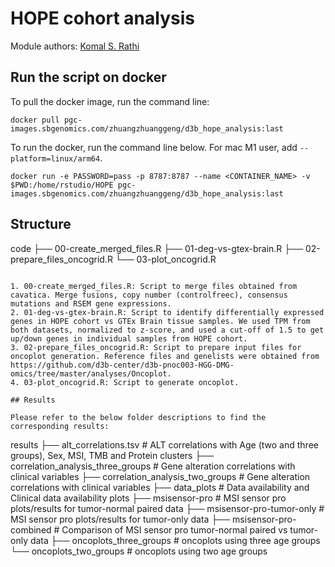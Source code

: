 # HOPE cohort analysis

Module authors: [Komal S. Rathi](https://github.com/komalsrathi/)

## Run the script on docker

To pull the docker image, run the command line:
```
docker pull pgc-images.sbgenomics.com/zhuangzhuanggeng/d3b_hope_analysis:last
```

To run the docker, run the command line below. For mac M1 user, add `--platform=linux/arm64`.
```
docker run -e PASSWORD=pass -p 8787:8787 --name <CONTAINER_NAME> -v $PWD:/home/rstudio/HOPE pgc-images.sbgenomics.com/zhuangzhuanggeng/d3b_hope_analysis:last

```

## Structure

code
├── 00-create_merged_files.R 
├── 01-deg-vs-gtex-brain.R
├── 02-prepare_files_oncogrid.R
└── 03-plot_oncogrid.R
```

1. 00-create_merged_files.R: Script to merge files obtained from cavatica. Merge fusions, copy number (controlfreec), consensus mutations and RSEM gene expressions.
2. 01-deg-vs-gtex-brain.R: Script to identify differentially expressed genes in HOPE cohort vs GTEx Brain tissue samples. We used TPM from both datasets, normalized to z-score, and used a cut-off of 1.5 to get up/down genes in individual samples from HOPE cohort.
3. 02-prepare_files_oncogrid.R: Script to prepare input files for oncoplot generation. Reference files and genelists were obtained from https://github.com/d3b-center/d3b-pnoc003-HGG-DMG-omics/tree/master/analyses/Oncoplot.
4. 03-plot_oncogrid.R: Script to generate oncoplot.

## Results

Please refer to the below folder descriptions to find the corresponding results:

```
results
├── alt_correlations.tsv # ALT correlations with Age (two and three groups), Sex, MSI, TMB and Protein clusters
├── correlation_analysis_three_groups # Gene alteration correlations with clinical variables
├── correlation_analysis_two_groups # Gene alteration correlations with clinical variables
├── data_plots # Data availability and Clinical data availability plots
├── msisensor-pro # MSI sensor pro plots/results for tumor-normal paired data
├── msisensor-pro-tumor-only # MSI sensor pro plots/results for tumor-only data
├── msisensor-pro-combined # Comparison of MSI sensor pro tumor-normal paired vs tumor-only data
├── oncoplots_three_groups # oncoplots using three age groups
└── oncoplots_two_groups # oncoplots using two age groups
```

